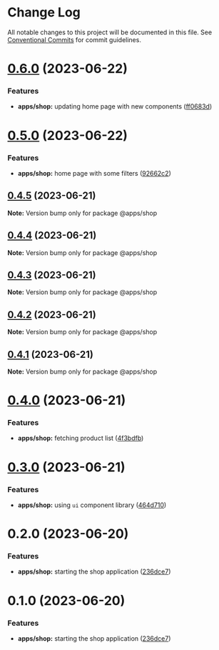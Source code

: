 # Change Log

All notable changes to this project will be documented in this file.
See [Conventional Commits](https://conventionalcommits.org) for commit guidelines.

# [0.6.0](https://github.com/emunhoz/kpn-single-shop/compare/@apps/shop@0.5.0...@apps/shop@0.6.0) (2023-06-22)


### Features

* **apps/shop:** updating home page with new components ([ff0683d](https://github.com/emunhoz/kpn-single-shop/commit/ff0683d28d3f236396d5dd76a2f25ccd17042537))





# [0.5.0](https://github.com/emunhoz/kpn-single-shop/compare/@apps/shop@0.4.5...@apps/shop@0.5.0) (2023-06-22)


### Features

* **apps/shop:** home page with some filters ([92662c2](https://github.com/emunhoz/kpn-single-shop/commit/92662c24e06ccd79826458431bd21bb39b3f2ea5))





## [0.4.5](https://github.com/emunhoz/kpn-single-shop/compare/@apps/shop@0.4.4...@apps/shop@0.4.5) (2023-06-21)

**Note:** Version bump only for package @apps/shop





## [0.4.4](https://github.com/emunhoz/kpn-single-shop/compare/@apps/shop@0.4.3...@apps/shop@0.4.4) (2023-06-21)

**Note:** Version bump only for package @apps/shop





## [0.4.3](https://github.com/emunhoz/kpn-single-shop/compare/@apps/shop@0.4.2...@apps/shop@0.4.3) (2023-06-21)

**Note:** Version bump only for package @apps/shop





## [0.4.2](https://github.com/emunhoz/kpn-single-shop/compare/@apps/shop@0.4.1...@apps/shop@0.4.2) (2023-06-21)

**Note:** Version bump only for package @apps/shop





## [0.4.1](https://github.com/emunhoz/kpn-single-shop/compare/@apps/shop@0.4.0...@apps/shop@0.4.1) (2023-06-21)

**Note:** Version bump only for package @apps/shop





# [0.4.0](https://github.com/emunhoz/kpn-single-shop/compare/@apps/shop@0.3.0...@apps/shop@0.4.0) (2023-06-21)


### Features

* **apps/shop:** fetching product list ([4f3bdfb](https://github.com/emunhoz/kpn-single-shop/commit/4f3bdfbe6218ef6e2dfd6527151a7a836c1879c0))





# [0.3.0](https://github.com/emunhoz/kpn-single-shop/compare/@apps/shop@0.2.0...@apps/shop@0.3.0) (2023-06-21)


### Features

* **apps/shop:** using `ui` component library ([464d710](https://github.com/emunhoz/kpn-single-shop/commit/464d710ac344585a64775a07f62b293125a199f9))





# 0.2.0 (2023-06-20)


### Features

* **apps/shop:** starting the shop application ([236dce7](https://github.com/emunhoz/kpn-single-shop/commit/236dce78b2207267c3813691eed29bcd93b81d26))





# 0.1.0 (2023-06-20)


### Features

* **apps/shop:** starting the shop application ([236dce7](https://github.com/emunhoz/kpn-single-shop/commit/236dce78b2207267c3813691eed29bcd93b81d26))
